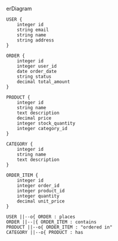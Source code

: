 erDiagram
    
    USER {
        integer id
        string email
        string name
        string address
    }
    
    ORDER {
        integer id
        integer user_id
        date order_date
        string status
        decimal total_amount
    }
    
    PRODUCT {
        integer id
        string name
        text description
        decimal price
        integer stock_quantity
        integer category_id
    }
    
    CATEGORY {
        integer id
        string name
        text description
    }

    ORDER_ITEM {
        integer id
        integer order_id
        integer product_id
        integer quantity
        decimal unit_price
    }

    USER ||--o{ ORDER : places
    ORDER ||--|{ ORDER_ITEM : contains
    PRODUCT ||--o{ ORDER_ITEM : "ordered in"
    CATEGORY ||--o{ PRODUCT : has
